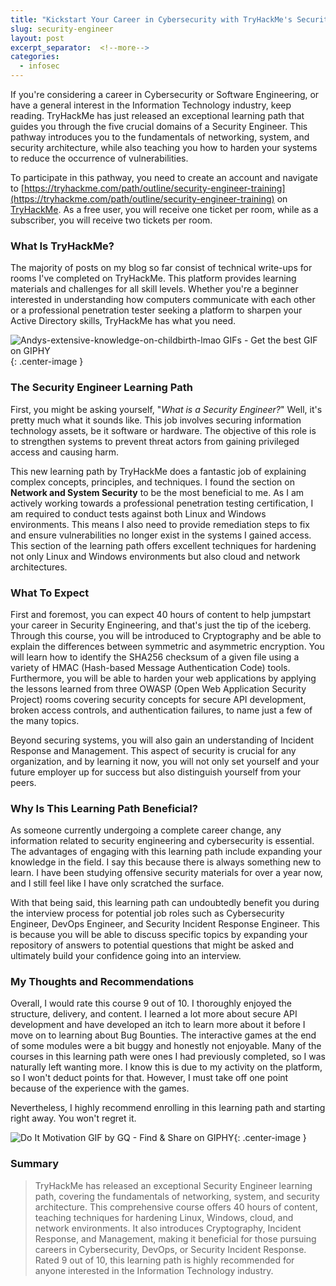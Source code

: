 ```yaml
---
title: "Kickstart Your Career in Cybersecurity with TryHackMe's Security Engineer Learning Path"
slug: security-engineer
layout: post
excerpt_separator:  <!--more-->
categories:
  - infosec
---
```


If you're considering a career in Cybersecurity or Software Engineering, or have a general interest in the Information Technology industry, keep reading. TryHackMe has just released an exceptional learning path that guides you through the five crucial domains of a Security Engineer. This pathway introduces you to the fundamentals of networking, system, and security architecture, while also teaching you how to harden your systems to reduce the occurrence of vulnerabilities.

To participate in this pathway, you need to create an account and navigate to [https://tryhackme.com/path/outline/security-engineer-training](https://tryhackme.com/path/outline/security-engineer-training) on [TryHackMe](https://tryhackme.com). As a free user, you will receive one ticket per room, while as a subscriber, you will receive two tickets per room.

### What Is TryHackMe?

The majority of posts on my blog so far consist of technical write-ups for rooms I've completed on TryHackMe. This platform provides learning materials and challenges for all skill levels. Whether you're a beginner interested in understanding how computers communicate with each other or a professional penetration tester seeking a platform to sharpen your Active Directory skills, TryHackMe has what you need.

![Andys-extensive-knowledge-on-childbirth-lmao GIFs - Get the best GIF on  GIPHY](https://media0.giphy.com/media/TI32JwHmWQEi4/giphy.gif){: .center-image }

### The Security Engineer Learning Path

First, you might be asking yourself, "*What is a Security Engineer?*" Well, it's pretty much what it sounds like. This job involves securing information technology assets, be it software or hardware. The objective of this role is to strengthen systems to prevent threat actors from gaining privileged access and causing harm.

This new learning path by TryHackMe does a fantastic job of explaining complex concepts, principles, and techniques. I found the section on **Network and System Security** to be the most beneficial to me. As I am actively working towards a professional penetration testing certification, I am required to conduct tests against both Linux and Windows environments. This means I also need to provide remediation steps to fix and ensure vulnerabilities no longer exist in the systems I gained access. This section of the learning path offers excellent techniques for hardening not only Linux and Windows environments but also cloud and network architectures.

### What To Expect

First and foremost, you can expect 40 hours of content to help jumpstart your career in Security Engineering, and that's just the tip of the iceberg. Through this course, you will be introduced to Cryptography and be able to explain the differences between symmetric and asymmetric encryption. You will learn how to identify the SHA256 checksum of a given file using a variety of HMAC (Hash-based Message Authentication Code) tools. Furthermore, you will be able to harden your web applications by applying the lessons learned from three OWASP (Open Web Application Security Project) rooms covering security concepts for secure API development, broken access controls, and authentication failures, to name just a few of the many topics.

Beyond securing systems, you will also gain an understanding of Incident Response and Management. This aspect of security is crucial for any organization, and by learning it now, you will not only set yourself and your future employer up for success but also distinguish yourself from your peers.

### Why Is This Learning Path Beneficial?

As someone currently undergoing a complete career change, any information related to security engineering and cybersecurity is essential. The advantages of engaging with this learning path include expanding your knowledge in the field. I say this because there is always something new to learn. I have been studying offensive security materials for over a year now, and I still feel like I have only scratched the surface.

With that being said, this learning path can undoubtedly benefit you during the interview process for potential job roles such as Cybersecurity Engineer, DevOps Engineer, and Security Incident Response Engineer. This is because you will be able to discuss specific topics by expanding your repository of answers to potential questions that might be asked and ultimately build your confidence going into an interview.

### My Thoughts and Recommendations

Overall, I would rate this course 9 out of 10. I thoroughly enjoyed the structure, delivery, and content. I learned a lot more about secure API development and have developed an itch to learn more about it before I move on to learning about Bug Bounties. The interactive games at the end of some modules were a bit buggy and honestly not enjoyable. Many of the courses in this learning path were ones I had previously completed, so I was naturally left wanting more. I know this is due to my activity on the platform, so I won't deduct points for that. However, I must take off one point because of the experience with the games.

Nevertheless, I highly recommend enrolling in this learning path and starting right away. You won't regret it.

![Do It Motivation GIF by GQ - Find & Share on GIPHY](https://media2.giphy.com/media/CpgNjk2E54p7W/200w.gif?cid=82a1493breixbp7qfra64um0w68543tg7a5xev8ucwncdnzf&ep=v1_gifs_related&rid=200w.gif&ct=g){: .center-image }

### Summary

> TryHackMe has released an exceptional Security Engineer learning path, covering the fundamentals of networking, system, and security architecture. This comprehensive course offers 40 hours of content, teaching techniques for hardening Linux, Windows, cloud, and network environments. It also introduces Cryptography, Incident Response, and Management, making it beneficial for those pursuing careers in Cybersecurity, DevOps, or Security Incident Response. Rated 9 out of 10, this learning path is highly recommended for anyone interested in the Information Technology industry.